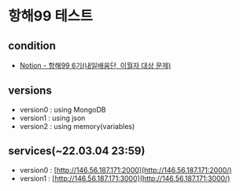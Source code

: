 # 항해99 테스트

## condition

- [Notion - 항해99 6기(내일배움단, 이월자 대상 문제)](https://teamsparta.notion.site/99-6-1410a5c9c3eb48af8887f283a9e531bc)

## versions

- version0 : using MongoDB
- version1 : using json
- version2 : using memory(variables)

## services(~22.03.04 23:59)

- version0 : [http://146.56.187.171:2000](http://146.56.187.171:2000/)
- version1 : [http://146.56.187.171:3000](http://146.56.187.171:3000/)
